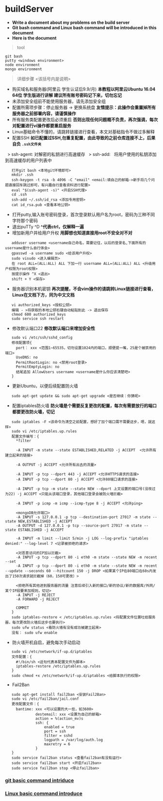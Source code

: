 # buildServer
* **Write a document about my problems on the build server**   
* **Git bash command and Linux bash command will be introduced in this document**   
* **Here is the document**   
> tool
```
git bash
putty <windows environment>
node environment
mongo environment
```
> 详细步骤 <该括号内是说明>
* 购买域名和服务器(阿里云 学生认证后9.9/月) **本教程以阿里云Ubuntu 16.04 64位 学生版进行讲解 建议所有账号密码记下来，切勿忘记**
* 未添加安全组前不能使用服务器，请先添加安全组
* 配置所需项步骤：停止服务器 -> 更换系统盘 **友情提示：此操作会重置掉所有服务器之前部署内容，请谨慎操作**
* 所有服务类配置更改后必须重启 **否则出现任何问题概不负责，再次强调，每次对配置进行vi操作都要重启服务**
* Linux基础命令不懂的，请跳转链接进行查看，本文对基础指令不做过多解释
* 配置SSH **如已配置过SSH,勿重复配置，由此导致的之前仓库连接不上，后果自负 `.ssh文件夹`**

   > ssh-agent: 对解密的私钥进行高速缓存
   > ssh-add:   将用户使用的私钥添加到高速缓存的用户列表中
```
   打开git bash <本地git环境即可>
   mkdir .ssh
   ssh-keygen -t rsa -b 4096 -C "email" <email:填自己的邮箱->新手将几个问题直接回车跳过即可，有兴趣自行查看资料进行配置>
   eval "$(ssh-agent -s)" <开启SSH代理>
   cd .ssh
   ssh-add ~/.ssh/id_rsa <添加专用密钥>
   cat id_rsa.pub <查看本地公钥>
```
* 打开putty,输入账号密码登录，首次登录默认用户名为root，密码为三种不同字符那个密码
* 退出puTTy ^D **^代表ctrl，仅解释一遍**
* 增加新用户并给用户升权 **用脚想也知道直接用root不安全对不对**
```
   adduser username <username自己命名，需要记住，以后的登录名,下面所有的username是什么自行体会>
   gpasswd -a username sudo <给该用户升权>
   sudo visudo <进入编辑页>
   在 root ALL=(ALL:ALL) ALL 下加一行 username ALL=(ALL:ALL) ALL <升级用户权限为root权限>
   按提示操作 ^X <退出>
   shift + Y <保存> 
```
* 服务器识别本机密钥 **再次提醒，不会vim操作的请跳转Linux链接进行查看，Linux在文档下方，同为中文文档**
```
   vi authorized_keys <授权公钥>
   编辑 - >将获取的本地公钥右键自动粘贴到此 -> 退出保存
   chmod 600 authorized_keys
   sudo service ssh restart
```
* 修改默认端口22 **修改默认端口来增加安全性**
```
   sudo vi /etc/ssh/sshd_config
   修改配置项{
     port： xxx <范围1~65535，切勿设置1024内的端口，顺便提一嘴，25是个被禁用的端口>
     UseDNS: no
     PermitRootLogin: no <禁用root登录>
     PermitEmptyLogin: no
     结尾追加 AllowUsers username <username是什么你应该清楚吧>
   }
```
* 更新Ubuntu，以便后续配置防火墙
```
   sudo apt-get update && sudo apt-get upgrade <是否继续：你猜呢>
```
* 配置iptables防火墙 **防火墙是个需要反复更改的配置，每次有需要放行的端口都要更改防火墙，切记**
```
   sudo iptables -F <该命令为清空之前配置，想好了加个端口需不需要这步，嗯，就这样>
   sudo vi /etc/iptables.up.rules
   配置文件编写：{
     *filter

     -A INPUT -m state --state ESTABLISHED,RELATED -j ACCEPT  <允许所有建立起来的链接>

     -A OUTPUT -j ACCEPT <允许所有出去的流量>

     -A INPUT -p tcp --dport 443 -j ACCEPT <允许HTTPS请求的连接>
     -A INPUT -p tcp --dport 80 -j ACCEPT <允许80端口请求的连接>

     -A INPUT -p tcp -m state --state NEW --dport 上文设置的端口号(没改过为22) -j ACCEPT <只能从该端口登录，其他端口登录会被防火墙拦截>

     -A INPUT -p icmp -m icmp --icmp-type 8 -j ACCEPT <允许ping>

     <mongoDB允许端口>
     -A INPUT -s 127.0.0.1 -p tcp --destination-port 27017 -m state --state NEW,ESTABLISHED -j ACCEPT
     -A OUTPUT -d 127.0.0.1 -p tcp --source-port 27017 -m state --state ESTABLISHED -j ACCEPT

     -A INPUT -m limit --limit 5/min -j LOG --log-prefix "iptables denied:" --log-level 7 <记录被拒绝的请求>

     <对恶意访问的IP加以拦截>
     -A INPUT -p tcp --dport 80 -i eth0 -m state --state NEW -m recent --set
     -A INPUT -p tcp --dport 80 -i eth0 -m state --state NEW -m recent --update --seconds 60 --hitcount 150 -j DROP <如果某个IP在80端口在60s内发出了150次请求就拦截掉（60，150可更改）>

     <拒绝所有其他进到服务器的流量 注意后续引入新的接口/新的协议/新的数据库/外网/某个IP段要来加规则，切记>
     -A INPUT -j REJECT
     -A FORWARD -j REJECT

     COMMIT
   }
   sudo iptables-restore < /etc/iptables.up.rules <将配置文件位置吐给服务器，每次更改防火墙后这步也要执行>
   sudo ufw status <看防火墙有没有成功被建立起来>
   没有： sudo ufw enable
```
* 防火墙开机自启，避免每次手动启动
```
   sudo vi /etc/network/if-up.d/iptables
   文件配置：{
     #!/bin/sh <这句代表本配置文件为脚本>
     iptables-restore /etc/iptables.up.rules
   }
   sudo chmod +x /etc/network/if-up.d/iptables <给脚本执行的权限>
```
* Fail2Ban
```
   sudo apt-get install fail2ban <安装Fail2Ban>
   sudo vi /etc/fail2ban/jail.conf
   更改配置文件：{
     bantime: xxx <可以设置的大一些，如3600>
			  destemail: xxx <设置为自己的邮箱>
			  action = %(action_mv)s
			  ssh: {
				  enabled = true
				  port = ssh
				  filter = sshd
				  logpath = /var/log/auth.log
				  maxretry = 6
			  }
   }
   sudo service fail2ban status <查看fail2ban有没有运行>
   sudo service fail2ban start <开启fail2ban>
   sudo service fail2ban stop <停止fail2ban>
```
### [git basic command intriduce](https://github.com/ajun568/git_basic_command)
### [Linux basic command introduce](https://github.com/ajun568/linux_basic_command)
